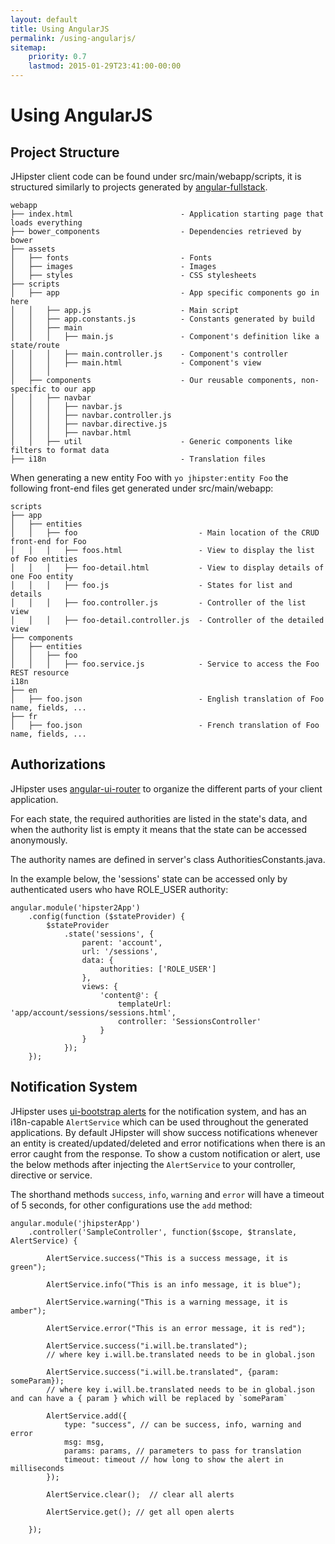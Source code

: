 ```yaml
---
layout: default
title: Using AngularJS
permalink: /using-angularjs/
sitemap:
    priority: 0.7
    lastmod: 2015-01-29T23:41:00-00:00
---
```


# <i class="fa fa-html5"></i> Using AngularJS

## Project Structure

JHipster client code can be found under src/main/webapp/scripts, it is structured similarly to projects generated by [angular-fullstack](https://github.com/DaftMonk/generator-angular-fullstack).

    webapp
    ├── index.html                        - Application starting page that loads everything
    ├── bower_components                  - Dependencies retrieved by bower
    ├── assets
    │   ├── fonts                         - Fonts
    │   ├── images                        - Images
    │   ├── styles                        - CSS stylesheets
    ├── scripts
    │   ├── app                           - App specific components go in here
    │   │   ├── app.js                    - Main script
    │   │   ├── app.constants.js          - Constants generated by build
    │   │   ├── main
    │   │   │   ├── main.js               - Component's definition like a state/route
    │   │   │   ├── main.controller.js    - Component's controller
    │   │   │   ├── main.html             - Component's view
    │   │   │
    │   ├── components                    - Our reusable components, non-specific to our app
    │   │   ├── navbar
    │   │   │   ├── navbar.js
    │   │   │   ├── navbar.controller.js  
    │   │   │   ├── navbar.directive.js
    │   │   │   ├── navbar.html
    │   │   ├── util                      - Generic components like filters to format data
    ├── i18n                              - Translation files

When generating a new entity Foo with `yo jhipster:entity Foo` the following front-end files get generated under src/main/webapp:

    scripts
    ├── app
    │   ├── entities
    │   │   ├── foo                           - Main location of the CRUD front-end for Foo
    │   │   │   ├── foos.html                 - View to display the list of Foo entities
    │   │   │   ├── foo-detail.html           - View to display details of one Foo entity
    │   │   │   ├── foo.js                    - States for list and details
    │   │   │   ├── foo.controller.js         - Controller of the list view
    │   │   │   ├── foo-detail.controller.js  - Controller of the detailed  view
    ├── components
    │   ├── entities
    │   │   ├── foo
    │   │   │   ├── foo.service.js            - Service to access the Foo REST resource
    i18n
    ├── en
    │   ├── foo.json                          - English translation of Foo name, fields, ...
    ├── fr
    │   ├── foo.json                          - French translation of Foo name, fields, ...


## Authorizations

JHipster uses [angular-ui-router](http://angular-ui.github.io/ui-router/) to organize the different parts of your client application.

For each state, the required authorities are listed in the state's data, and when the authority list is empty it means that the state can be accessed anonymously.

The authority names are defined in server's class AuthoritiesConstants.java.

In the example below, the 'sessions' state can be accessed only by authenticated users who have ROLE_USER authority:

    angular.module('hipster2App')
        .config(function ($stateProvider) {
            $stateProvider
                .state('sessions', {
                    parent: 'account',
                    url: '/sessions',
                    data: {
                        authorities: ['ROLE_USER']
                    },
                    views: {
                        'content@': {
                            templateUrl: 'app/account/sessions/sessions.html',
                            controller: 'SessionsController'
                        }
                    }
                });
        });

## Notification System

JHipster uses [ui-bootstrap alerts](https://angular-ui.github.io/bootstrap/#/alert) for the notification system, and has an i18n-capable `AlertService` which can be used throughout the generated applications.
By default JHipster will show success notifications whenever an entity is created/updated/deleted and error notifications when there is an error caught from the response.
To show a custom notification or alert, use the below methods after injecting the `AlertService` to your controller, directive or service.

The shorthand methods `success`, `info`, `warning` and `error` will have a timeout of 5 seconds, for other configurations use the `add` method:

    angular.module('jhipsterApp')
        .controller('SampleController', function($scope, $translate, AlertService) {

            AlertService.success("This is a success message, it is green");

            AlertService.info("This is an info message, it is blue");

            AlertService.warning("This is a warning message, it is amber");

            AlertService.error("This is an error message, it is red");

            AlertService.success("i.will.be.translated");
            // where key i.will.be.translated needs to be in global.json

            AlertService.success("i.will.be.translated", {param: someParam});
            // where key i.will.be.translated needs to be in global.json and can have a { param } which will be replaced by `someParam`

            AlertService.add({
                type: "success", // can be success, info, warning and error
                msg: msg,
                params: params, // parameters to pass for translation
                timeout: timeout // how long to show the alert in milliseconds
            });

            AlertService.clear();  // clear all alerts

            AlertService.get(); // get all open alerts

        });
